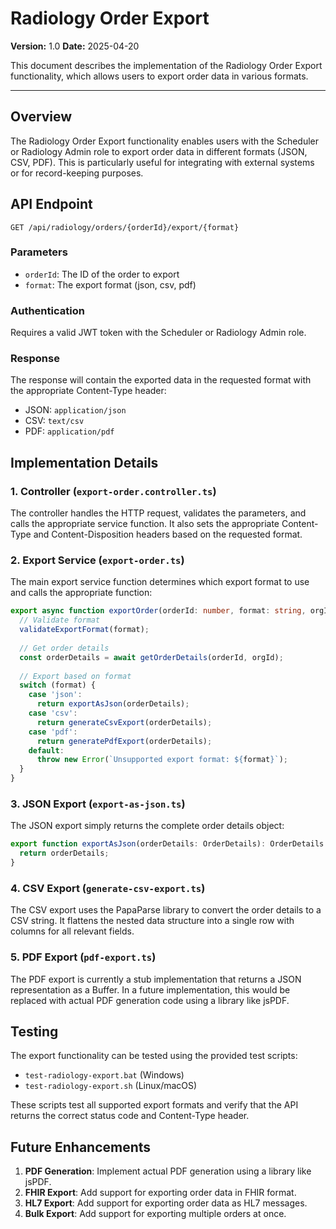 # Radiology Order Export

**Version:** 1.0
**Date:** 2025-04-20

This document describes the implementation of the Radiology Order Export functionality, which allows users to export order data in various formats.

---

## Overview

The Radiology Order Export functionality enables users with the Scheduler or Radiology Admin role to export order data in different formats (JSON, CSV, PDF). This is particularly useful for integrating with external systems or for record-keeping purposes.

## API Endpoint

```
GET /api/radiology/orders/{orderId}/export/{format}
```

### Parameters

- `orderId`: The ID of the order to export
- `format`: The export format (json, csv, pdf)

### Authentication

Requires a valid JWT token with the Scheduler or Radiology Admin role.

### Response

The response will contain the exported data in the requested format with the appropriate Content-Type header:

- JSON: `application/json`
- CSV: `text/csv`
- PDF: `application/pdf`

## Implementation Details

### 1. Controller (`export-order.controller.ts`)

The controller handles the HTTP request, validates the parameters, and calls the appropriate service function. It also sets the appropriate Content-Type and Content-Disposition headers based on the requested format.

### 2. Export Service (`export-order.ts`)

The main export service function determines which export format to use and calls the appropriate function:

```typescript
export async function exportOrder(orderId: number, format: string, orgId: number): Promise<any> {
  // Validate format
  validateExportFormat(format);
  
  // Get order details
  const orderDetails = await getOrderDetails(orderId, orgId);
  
  // Export based on format
  switch (format) {
    case 'json':
      return exportAsJson(orderDetails);
    case 'csv':
      return generateCsvExport(orderDetails);
    case 'pdf':
      return generatePdfExport(orderDetails);
    default:
      throw new Error(`Unsupported export format: ${format}`);
  }
}
```

### 3. JSON Export (`export-as-json.ts`)

The JSON export simply returns the complete order details object:

```typescript
export function exportAsJson(orderDetails: OrderDetails): OrderDetails {
  return orderDetails;
}
```

### 4. CSV Export (`generate-csv-export.ts`)

The CSV export uses the PapaParse library to convert the order details to a CSV string. It flattens the nested data structure into a single row with columns for all relevant fields.

### 5. PDF Export (`pdf-export.ts`)

The PDF export is currently a stub implementation that returns a JSON representation as a Buffer. In a future implementation, this would be replaced with actual PDF generation code using a library like jsPDF.

## Testing

The export functionality can be tested using the provided test scripts:

- `test-radiology-export.bat` (Windows)
- `test-radiology-export.sh` (Linux/macOS)

These scripts test all supported export formats and verify that the API returns the correct status code and Content-Type header.

## Future Enhancements

1. **PDF Generation**: Implement actual PDF generation using a library like jsPDF.
2. **FHIR Export**: Add support for exporting order data in FHIR format.
3. **HL7 Export**: Add support for exporting order data as HL7 messages.
4. **Bulk Export**: Add support for exporting multiple orders at once.